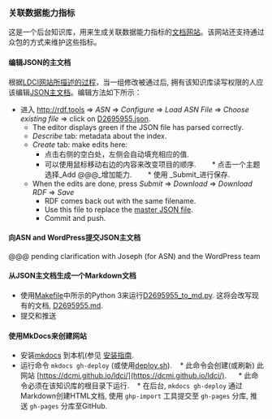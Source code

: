 ### 关联数据能力指标

这是一个后台知识库，用来生成关联数据能力指标的[文档网站](https://dcmi.github.io/ldci/)。该网站还支持通过众包的方式来维护这些指标。

#### 编辑JSON的主文档

根据[LDCI网站所描述的过程](https://dcmi.github.io/ldci/process/)，当一组修改被通过后, 拥有该知识库读写权限的人应该编辑[JSON主文档](https://github.com/dcmi/ldci/blob/master/docs/D2695955.json)。编辑方法如下所示：

* 进入 http://rdf.tools => _ASN_ => _Configure_ => _Load ASN File_ => _Choose existing file_ => click on [D2695955.json](https://github.com/dcmi/ldci/blob/master/docs/D2695955.json).  
    * The editor displays green if the JSON file has parsed correctly.
    * _Describe_ tab: metadata about the index.
    * _Create_ tab: make edits here:
        * 点击右侧的空白处，左侧会自动填充相应的值.
        * 可以使用鼠标移动右边的内容来改变项目的顺序.
        *  点击一个主题选择_Add @@@_增加能力.
        * 使用 _Submit_进行保存.
    * When the edits are done, press _Submit_ => _Download_ => _Download RDF_ => _Save_
        * RDF comes back out with the same filename.
        * Use this file to replace the [master JSON file](https://github.com/dcmi/ldci/blob/master/docs/D2695955.json).
        * Commit and push.

####  向ASN and WordPress提交JSON主文档

@@@ pending clarification with Joseph (for ASN) and the WordPress team

#### 从JSON主文档生成一个Markdown文档

* 使用[Makefile](https://github.com/dcmi/ldci/blob/master/docs/Makefile)中所示的Python 3来运行[D2695955_to_md.py](https://github.com/dcmi/ldci/blob/master/docs/D2695955_to_md.py).  这将会改写现有的文档, [D2695955.md](https://github.com/dcmi/ldci/blob/master/docs/D2695955.md).  
* 提交和推送

#### 使用MkDocs来创建网站

* 安装[mkdocs](http://mkdocs.org) 到本机(参见 [安装指南](http://www.mkdocs.org/#installation).
* 运行命令 `mkdocs gh-deploy` (或使用[deploy.sh](https://github.com/dcmi/ldci/blob/master/deploy.sh)). 
    * 此命令会创建(或刷新) 此网站 [https://dcmi.github.io/ldci/](https://dcmi.github.io/ldci/).  
    * 此命令必须在该知识库的根目录下运行.
    * 在后台, `mkdocs gh-deploy` 通过Markdown创建HTML文档, 使用 `ghp-import` 工具提交至 `gh-pages` 分库, 推送 `gh-pages` 分库至GitHub.

